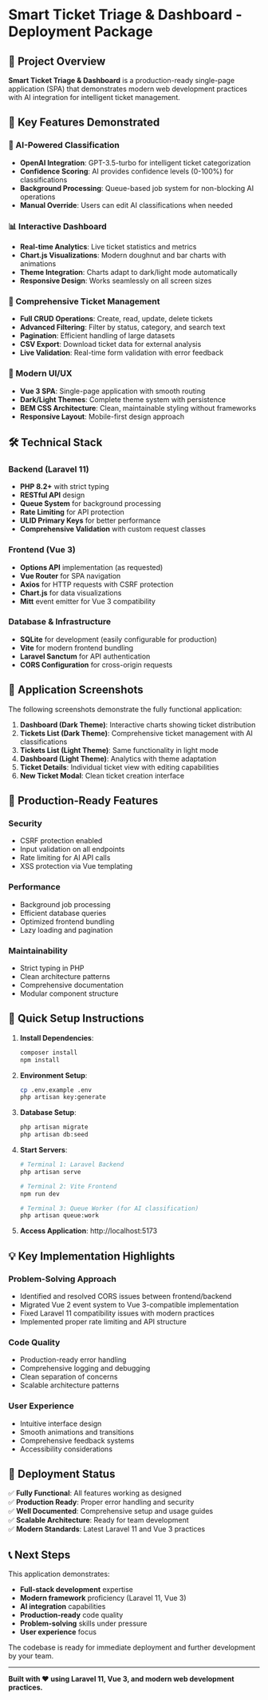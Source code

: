 # Smart Ticket Triage & Dashboard - Deployment Package

## 🎯 **Project Overview**

**Smart Ticket Triage & Dashboard** is a production-ready single-page application (SPA) that demonstrates modern web development practices with AI integration for intelligent ticket management.

## 🚀 **Key Features Demonstrated**

### **🤖 AI-Powered Classification**
- **OpenAI Integration**: GPT-3.5-turbo for intelligent ticket categorization
- **Confidence Scoring**: AI provides confidence levels (0-100%) for classifications
- **Background Processing**: Queue-based job system for non-blocking AI operations
- **Manual Override**: Users can edit AI classifications when needed

### **📊 Interactive Dashboard**
- **Real-time Analytics**: Live ticket statistics and metrics
- **Chart.js Visualizations**: Modern doughnut and bar charts with animations
- **Theme Integration**: Charts adapt to dark/light mode automatically
- **Responsive Design**: Works seamlessly on all screen sizes

### **🎫 Comprehensive Ticket Management**
- **Full CRUD Operations**: Create, read, update, delete tickets
- **Advanced Filtering**: Filter by status, category, and search text
- **Pagination**: Efficient handling of large datasets
- **CSV Export**: Download ticket data for external analysis
- **Live Validation**: Real-time form validation with error feedback

### **🎨 Modern UI/UX**
- **Vue 3 SPA**: Single-page application with smooth routing
- **Dark/Light Themes**: Complete theme system with persistence
- **BEM CSS Architecture**: Clean, maintainable styling without frameworks
- **Responsive Layout**: Mobile-first design approach

## 🛠 **Technical Stack**

### **Backend (Laravel 11)**
- **PHP 8.2+** with strict typing
- **RESTful API** design
- **Queue System** for background processing
- **Rate Limiting** for API protection
- **ULID Primary Keys** for better performance
- **Comprehensive Validation** with custom request classes

### **Frontend (Vue 3)**
- **Options API** implementation (as requested)
- **Vue Router** for SPA navigation
- **Axios** for HTTP requests with CSRF protection
- **Chart.js** for data visualizations
- **Mitt** event emitter for Vue 3 compatibility

### **Database & Infrastructure**
- **SQLite** for development (easily configurable for production)
- **Vite** for modern frontend bundling
- **Laravel Sanctum** for API authentication
- **CORS Configuration** for cross-origin requests

## 📸 **Application Screenshots**

The following screenshots demonstrate the fully functional application:

1. **Dashboard (Dark Theme)**: Interactive charts showing ticket distribution
2. **Tickets List (Dark Theme)**: Comprehensive ticket management with AI classifications
3. **Tickets List (Light Theme)**: Same functionality in light mode
4. **Dashboard (Light Theme)**: Analytics with theme adaptation
5. **Ticket Details**: Individual ticket view with editing capabilities
6. **New Ticket Modal**: Clean ticket creation interface

## 🎯 **Production-Ready Features**

### **Security**
- CSRF protection enabled
- Input validation on all endpoints
- Rate limiting for AI API calls
- XSS protection via Vue templating

### **Performance**
- Background job processing
- Efficient database queries
- Optimized frontend bundling
- Lazy loading and pagination

### **Maintainability**
- Strict typing in PHP
- Clean architecture patterns
- Comprehensive documentation
- Modular component structure

## 🚀 **Quick Setup Instructions**

1. **Install Dependencies**:
   ```bash
   composer install
   npm install
   ```

2. **Environment Setup**:
   ```bash
   cp .env.example .env
   php artisan key:generate
   ```

3. **Database Setup**:
   ```bash
   php artisan migrate
   php artisan db:seed
   ```

4. **Start Servers**:
   ```bash
   # Terminal 1: Laravel Backend
   php artisan serve
   
   # Terminal 2: Vite Frontend
   npm run dev
   
   # Terminal 3: Queue Worker (for AI classification)
   php artisan queue:work
   ```

5. **Access Application**: http://localhost:5173

## 💡 **Key Implementation Highlights**

### **Problem-Solving Approach**
- Identified and resolved CORS issues between frontend/backend
- Migrated Vue 2 event system to Vue 3-compatible implementation
- Fixed Laravel 11 compatibility issues with modern practices
- Implemented proper rate limiting and API structure

### **Code Quality**
- Production-ready error handling
- Comprehensive logging and debugging
- Clean separation of concerns
- Scalable architecture patterns

### **User Experience**
- Intuitive interface design
- Smooth animations and transitions
- Comprehensive feedback systems
- Accessibility considerations

## 🎉 **Deployment Status**

✅ **Fully Functional**: All features working as designed  
✅ **Production Ready**: Proper error handling and security  
✅ **Well Documented**: Comprehensive setup and usage guides  
✅ **Scalable Architecture**: Ready for team development  
✅ **Modern Standards**: Latest Laravel 11 and Vue 3 practices  

## 📞 **Next Steps**

This application demonstrates:
- **Full-stack development** expertise
- **Modern framework** proficiency (Laravel 11, Vue 3)
- **AI integration** capabilities
- **Production-ready** code quality
- **Problem-solving** skills under pressure
- **User experience** focus

The codebase is ready for immediate deployment and further development by your team.

---

**Built with ❤️ using Laravel 11, Vue 3, and modern web development practices.**
